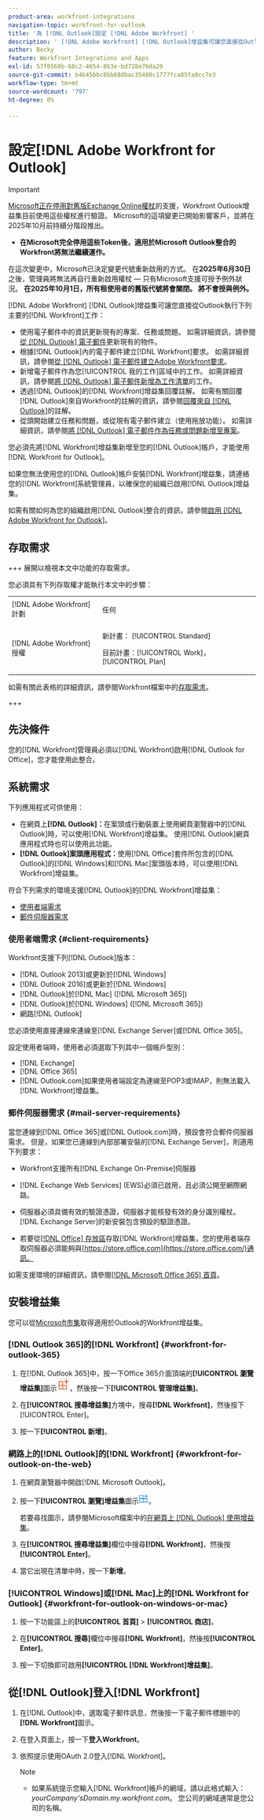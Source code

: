 ```yaml
---
product-area: workfront-integrations
navigation-topic: workfront-for-outlook
title: '為 [!DNL Outlook]設定 [!DNL Adobe Workfront] '
description: ' [!DNL Adobe Workfront] [!DNL Outlook]增益集可讓您直接從Outlook執行索引鍵 [!DNL Workfront] 工作。'
author: Becky
feature: Workfront Integrations and Apps
exl-id: 57f0560b-68c2-4654-863e-bd728e76da29
source-git-commit: b4b45bbc8bb68dbac35488c1777fca85fa0cc7e3
workflow-type: tm+mt
source-wordcount: '797'
ht-degree: 0%

---
```


# 設定[!DNL Adobe Workfront for Outlook]

<!-- Audited: 12/2023 -->

>[!IMPORTANT]
>
>[Microsoft正在停用對舊版Exchange Online權杖](https://learn.microsoft.com/en-us/office/dev/add-ins/outlook/faq-nested-app-auth-outlook-legacy-tokens)的支援，Workfront Outlook增益集目前使用這些權杖進行驗證。 Microsoft的這項變更已開始影響客戶，並將在2025年10月前持續分階段推出。
>
>* **在Microsoft完全停用這些Token後，適用於Microsoft Outlook整合的Workfront將無法繼續運作。**
>
>在這次變更中，Microsoft已決定變更代號重新啟用的方式。 在&#x200B;**2025年6月30日**&#x200B;之後，管理員將無法再自行重新啟用權杖 — 只有Microsoft支援可授予例外狀況。 **在2025年10月1日，所有租使用者的舊版代號將會關閉。 將不會授與例外。**


[!DNL Adobe Workfront] [!DNL Outlook]增益集可讓您直接從Outlook執行下列主要的[!DNL Workfront]工作：

* 使用電子郵件中的資訊更新現有的專案、任務或問題。 如需詳細資訊，請參閱[從 [!DNL Outlook] 電子郵件](../../workfront-integrations-and-apps/using-workfront-with-outlook/update-an-existing-object-from-an-outlook-email.md)更新現有的物件。
* 根據[!DNL Outlook]內的電子郵件建立[!DNL Workfront]要求。 如需詳細資訊，請參閱[從 [!DNL Outlook] 電子郵件建立Adobe Workfront要求](../../workfront-integrations-and-apps/using-workfront-with-outlook/create-a-wf-request-from-an-outlook-email.md)。
* 新增電子郵件作為您[!UICONTROL 我的工作]區域中的工作。 如需詳細資訊，請參閱[將 [!DNL Outlook] 電子郵件新增為工作清單](../../workfront-integrations-and-apps/using-workfront-with-outlook/add-outlook-email-as-task-to-your-work-list.md)的工作。
* 透過[!DNL Outlook]的[!DNL Workfront]增益集回覆註解。 如需有關回覆[!DNL Outlook]來自Workfront的註解的資訊，請參閱[回覆來自 [!DNL Outlook]](../../workfront-integrations-and-apps/using-workfront-with-outlook/reply-to-a-comment-from-outlook.md)的註解。
* 從頭開始建立任務和問題，或從現有電子郵件建立（使用拖放功能）。 如需詳細資訊，請參閱[將 [!DNL Outlook] 電子郵件作為任務或問題新增至專案](../../workfront-integrations-and-apps/using-workfront-with-outlook/add-outlook-email-to-project-as-task-or-issue.md)。

您必須先將[!DNL Workfront]增益集新增至您的[!DNL Outlook]帳戶，才能使用[!DNL Workfront for Outlook]。

如果您無法使用您的[!DNL Outlook]帳戶安裝[!DNL Workfront]增益集，請連絡您的[!DNL Workfront]系統管理員，以確保您的組織已啟用[!DNL Outlook]增益集。

如需有關如何為您的組織啟用[!DNL Outlook]整合的資訊，請參閱[啟用 [!DNL Adobe Workfront for Outlook]](../../administration-and-setup/configure-integrations/enable-workfront-for-outlook.md)。

## 存取需求

+++ 展開以檢視本文中功能的存取需求。

您必須具有下列存取權才能執行本文中的步驟：

<table style="table-layout:auto"> 
 <col> 
 <col> 
 <tbody> 
  <tr> 
   <td role="rowheader">[!DNL Adobe Workfront] 計劃</td> 
   <td> <p>任何</p> </td> 
  </tr> 
  <tr> 
   <td role="rowheader">[!DNL Adobe Workfront] 授權</td> 
   <td> 
   <p>新計畫： [!UICONTROL Standard]</p> 
   <p>目前計畫：[!UICONTROL Work]， [!UICONTROL Plan]</p> </td> 
  </tr> 
 </tbody> 
</table>

如需有關此表格的詳細資訊，請參閱Workfront檔案中的[存取需求](/help/quicksilver/administration-and-setup/add-users/access-levels-and-object-permissions/access-level-requirements-in-documentation.md)。

+++

## 先決條件

您的[!DNL Workfront]管理員必須以[!DNL Workfront]啟用[!DNL Outlook for Office]，您才能使用此整合。

## 系統需求

下列應用程式可供使用：

* 在網頁上&#x200B;**[!DNL Outlook]：**&#x200B;在案頭或行動裝置上使用網頁瀏覽器中的[!DNL Outlook]時，可以使用[!DNL Workfront]增益集。 使用[!DNL Outlook]網頁應用程式時也可以使用此功能。
* **[!DNL Outlook]案頭應用程式：**&#x200B;使用[!DNL Office]套件所包含的[!DNL Outlook]的[!DNL Windows]和[!DNL Mac]案頭版本時，可以使用[!DNL Workfront]增益集。

符合下列需求的環境支援[!DNL Outlook]的[!DNL Workfront]增益集：

* [使用者端需求](#client-requirements-client-requirements)
* [郵件伺服器需求](#mail-server-requirements-mail-server-requirements)

### 使用者端需求 {#client-requirements}

Workfront支援下列[!DNL Outlook]版本：

* [!DNL Outlook 2013]或更新於[!DNL Windows]
* [!DNL Outlook 2016]或更新於[!DNL Windows]
* [!DNL Outlook]於[!DNL Mac] ([!DNL Microsoft 365])
* [!DNL Outlook]於[!DNL Windows] ([!DNL Microsoft 365])
* 網路[!DNL Outlook]

您必須使用直接連線來連線至[!DNL Exchange Server]或[!DNL Office 365]。

設定使用者端時，使用者必須選取下列其中一個帳戶型別：

* [!DNL Exchange]
* [!DNL Office 365]
* [!DNL Outlook.com]如果使用者端設定為連線至POP3或IMAP，則無法載入[!DNL Workfront]增益集。

### 郵件伺服器需求 {#mail-server-requirements}

當您連線到[!DNL Office 365]或[!DNL Outlook.com]時，預設會符合郵件伺服器需求。 但是，如果您已連線到內部部署安裝的[!DNL Exchange Server]，則適用下列要求：

* Workfront支援所有[!DNL Exchange On-Premise]伺服器
* [!DNL Exchange Web Services] (EWS)必須已啟用，且必須公開至網際網路。
* 伺服器必須具備有效的驗證憑證，伺服器才能核發有效的身分識別權杖。 [!DNL Exchange Server]的新安裝包含預設的驗證憑證。

  <!--this used to be here but Dev asked for it to be taken out - logged issue for editing this article on 4-26-2023: For more information, see [Digital certificates and encryption in [!DNL Exchange 2016]](https://technet.microsoft.com/en-us/library/dd351044(v=exchg.160).aspx) and [Set-AuthConfig](https://technet.microsoft.com/en-us/library/jj215766(v=exchg.160).aspx).-->

* 若要從[[!DNL Office] 存放區](https://store.office.com/)存取[!DNL Workfront]增益集，您的使用者端存取伺服器必須能夠與[https://store.office.com](https://store.office.com/)通訊。

如需支援環境的詳細資訊，請參閱[[!DNL Microsoft Office 365] 首頁](https://products.office.com/en-us/office-365-home)。

## 安裝增益集

您可以從[Microsoft市集](https://appsource.microsoft.com/en-us/product/office/WA104380943?tab=Overview)取得適用於Outlook的Workfront增益集。

### [!DNL Outlook 365]的[!DNL Workfront] {#workfront-for-outlook-365}

1. 在[!DNL Outlook 365]中，按一下Office 365介面頂端的&#x200B;**[!UICONTROL 瀏覽增益集]**&#x200B;圖示![瀏覽增益集](assets/outlook-add-in-26x26.png)，然後按一下&#x200B;**[!UICONTROL 管理增益集]**。

1. 在&#x200B;**[!UICONTROL 搜尋增益集]**&#x200B;方塊中，搜尋&#x200B;**[!DNL Workfront]**，然後按下[!UICONTROL Enter]。

1. 按一下&#x200B;**[!UICONTROL 新增]**。

### 網路上的[!DNL Outlook]的[!DNL Workfront] {#workfront-for-outlook-on-the-web}

1. 在網頁瀏覽器中開啟[!DNL Microsoft Outlook]。
1. 按一下&#x200B;**[!UICONTROL 瀏覽]增益集**&#x200B;圖示![瀏覽增益集](assets/outlook-add-in-web-version-20x20.png)。

   若要尋找圖示，請參閱Microsoft檔案中的[在網頁上 [!DNL Outlook] 使用增益集](https://support.microsoft.com/en-us/office/using-add-ins-in-outlook-on-the-web-8f2ce816-5df4-44a5-958c-f7f9d6dabdce#bkmk_addaddinsicon)。

1. 在&#x200B;**[!UICONTROL 搜尋增益集]**&#x200B;欄位中搜尋&#x200B;**[!DNL Workfront]**，然後按&#x200B;**[!UICONTROL Enter]**。

1. 當它出現在清單中時，按一下&#x200B;**新增**。

### [!UICONTROL Windows]或[!DNL Mac]上的[!DNL Workfront for Outlook] {#workfront-for-outlook-on-windows-or-mac}

1. 按一下功能區上的&#x200B;**[!UICONTROL 首頁]** > **[!UICONTROL 商店]**。

1. 在&#x200B;**[!UICONTROL 搜尋]**&#x200B;欄位中搜尋&#x200B;**[!DNL Workfront]**，然後按&#x200B;**[!UICONTROL Enter]**。

1. 按一下切換即可啟用&#x200B;**[!UICONTROL [!DNL Workfront]增益集]**。

## 從[!DNL Outlook]登入[!DNL Workfront]

1. 在[!DNL Outlook]中，選取電子郵件訊息，然後按一下電子郵件標題中的&#x200B;**[!DNL Workfront]**&#x200B;圖示。
1. 在登入頁面上，按一下&#x200B;**登入Workfront**。
1. 依照提示使用OAuth 2.0登入[!DNL Workfront]。<!--Enhanced Authentication or your Security Assertion Markup Language (SAML) URL.-->

   <!--Before users can log in to the [!DNL Workfront] add-in using SAML, a [!DNL Workfront] administrator must first enable [!DNL Office 365] add-ins to authenticate using a SAML 2.0 solution. For more information, see the section [Configure [!DNL Adobe Workfront] with SAML 2.0](../../administration-and-setup/add-users/single-sign-on/configure-workfront-saml-2.md#enable-saml-with-office-365) in the article [Configure [!DNL Adobe Workfront] with SAML 2.0](../../administration-and-setup/add-users/single-sign-on/configure-workfront-saml-2.md).-->

   >[!NOTE]
   >
   >* 如果系統提示您輸入[!DNL Workfront]帳戶的網域，請以此格式輸入： *yourCompany&#39;sDomain.my.workfront.com*。 您公司的網域通常是您公司的名稱。

<!--ADDITIONAL BULLET REMOVED FROM NOTE BOX: Enhanced Authentication is not available until a Workfront administrator enables it for this integration.-->
